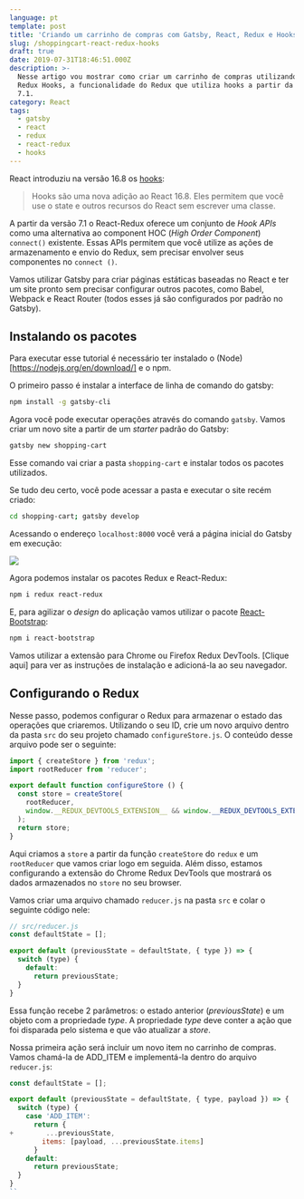 ```yaml
---
language: pt
template: post
title: 'Criando um carrinho de compras com Gatsby, React, Redux e Hooks'
slug: /shoppingcart-react-redux-hooks
draft: true
date: 2019-07-31T18:46:51.000Z
description: >-
  Nesse artigo vou mostrar como criar um carrinho de compras utilizando React e
  Redux Hooks, a funcionalidade do Redux que utiliza hooks a partir da versão
  7.1.
category: React
tags:
  - gatsby
  - react
  - redux
  - react-redux
  - hooks
---
```

React introduziu na versão 16.8 os [hooks](https://pt-br.reactjs.org/docs/hooks-intro.html):

> Hooks são uma nova adição ao React 16.8. Eles permitem que você use o state e outros recursos do React sem escrever uma classe.

A partir da versão 7.1 o React-Redux oferece um conjunto de _Hook APIs_ como uma alternativa ao component HOC (_High Order Component_) `connect()` existente. Essas APIs permitem que você utilize as ações de armazenamento e envio do Redux, sem precisar envolver seus componentes no `connect ()`.

Vamos utilizar Gatsby para criar páginas estáticas baseadas no React e ter um site pronto sem precisar configurar outros pacotes, como Babel, Webpack e React Router (todos esses já são configurados por padrão no Gatsby).

## Instalando os pacotes

Para executar esse tutorial é necessário ter instalado o (Node)\[https://nodejs.org/en/download/] e o npm.

O primeiro passo é instalar a interface de linha de comando do gatsby:

```sh
npm install -g gatsby-cli
```

Agora você pode executar operações através do comando `gatsby`. Vamos criar um novo site a partir de um _starter_ padrão do Gatsby:

```sh
gatsby new shopping-cart
```

Esse comando vai criar a pasta `shopping-cart` e instalar todos os pacotes utilizados.

Se tudo deu certo, você pode acessar a pasta e executar o site recém criado:

```sh
cd shopping-cart; gatsby develop
```

Acessando o endereço `localhost:8000` você verá a página inicial do Gatsby em execução:

![](/media/screen-shot-2019-07-31-at-16.56.34.png)

Agora podemos instalar os pacotes Redux e React-Redux:

```sh
npm i redux react-redux
```

E, para agilizar o *design* do aplicação vamos utilizar o pacote [React-Bootstrap](https://react-bootstrap.github.io/):

```sh
npm i react-bootstrap
```

Vamos utilizar a extensão para Chrome ou Firefox Redux DevTools. [Clique aqui] para ver as instruções de instalação e adicioná-la ao seu navegador.

## Configurando o Redux

Nesse passo, podemos configurar o Redux para armazenar o estado das operações que criaremos. Utilizando o seu ID, crie um novo arquivo dentro da pasta `src` do seu projeto chamado `configureStore.js`. O conteúdo desse arquivo pode ser o seguinte:

```jsx
import { createStore } from 'redux';
import rootReducer from 'reducer';

export default function configureStore () {
  const store = createStore(
    rootReducer,
    window.__REDUX_DEVTOOLS_EXTENSION__ && window.__REDUX_DEVTOOLS_EXTENSION__()
  );
  return store;
}
```

Aqui criamos a `store` a partir da função `createStore` do `redux` e um `rootReducer` que vamos criar logo em seguida. Além disso, estamos configurando a extensão do Chrome Redux DevTools que mostrará os dados armazenados no `store` no seu browser.

Vamos criar uma arquivo chamado `reducer.js` na pasta `src` e colar o seguinte código nele:

```js
// src/reducer.js
const defaultState = [];

export default (previousState = defaultState, { type }) => {
  switch (type) {
    default:
      return previousState;
  }
}
```

Essa função recebe 2 parâmetros: o estado anterior (*previousState*) e um objeto com a propriedade *type*. A propriedade *type* deve conter a ação que foi disparada pelo sistema e que vão atualizar a *store*.

Nossa primeira ação será incluir um novo item no carrinho de compras. Vamos chamá-la de ADD_ITEM e implementá-la dentro do arquivo `reducer.js`:

```js
const defaultState = [];

export default (previousState = defaultState, { type, payload }) => {
  switch (type) {
    case 'ADD_ITEM':
      return {
+        ...previousState,
        items: [payload, ...previousState.items]
      }
    default:
      return previousState;
  }
}
``





